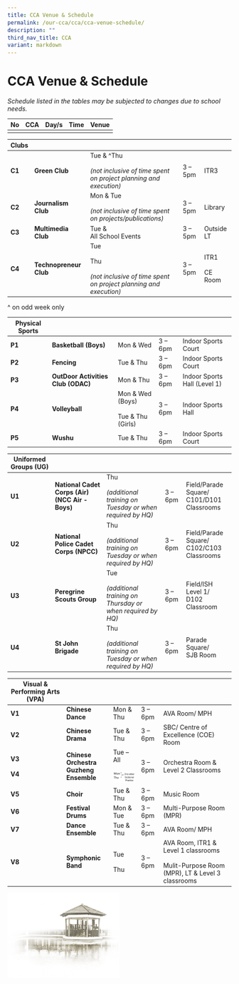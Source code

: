 ```yaml
---
title: CCA Venue & Schedule
permalink: /our-cca/cca/cca-venue-schedule/
description: ""
third_nav_title: CCA
variant: markdown
---
```

# **CCA Venue &amp; Schedule**

*Schedule listed in the tables may be subjected to changes due to school needs.*

| No 	| CCA 	| Day/s 	| Time 	| Venue 	|
|---	|---	|---	|---	|---	|
|  	|  	|  	|  	|  	|

| Clubs 	|  	|  	|  	|  	|
|---	|---	|---	|---	|---	|
| **C1** 	| **Green Club** 	| Tue &amp; ^Thu<br><br>*(not inclusive of time spent on project planning and execution)* 	| 3 – 5pm 	| ITR3 	|
| **C2** 	| **Journalism Club** 	| Mon &amp; Tue<br><br>*(not inclusive of time spent on projects/publications)* 	| 3 – 5pm 	| Library 	|
| **C3** 	| **Multimedia Club** 	| Tue &amp;<br>All School Events 	| 3 – 5pm 	| Outside LT 	|
| **C4** 	| **Technopreneur Club** 	| Tue<br><br>Thu<br><br>*(not inclusive of time spent on project planning and execution)* 	| 3 – 5pm 	| ITR1<br><br>CE Room  	|

^ on odd week only

| Physical Sports 	|  	|  	|  	|  	|
|---	|---	|---	|---	|---	|
| **P1** 	| **Basketball (Boys)** 	| Mon &amp; Wed 	| 3 – 6pm 	| Indoor Sports Court 	|
| **P2** 	| **Fencing** 	| Tue &amp; Thu 	| 3 – 6pm 	| Indoor Sports Court 	|
| **P3** 	| **OutDoor Activities Club (ODAC)** 	| Mon &amp; Thu 	| 3 – 6pm 	| Indoor Sports Hall (Level 1) 	|
| **P4** 	| **Volleyball** 	| Mon &amp; Wed (Boys)<br><br>Tue &amp; Thu (Girls) 	| 3 – 6pm 	| Indoor Sports Hall 	|
| **P5** 	| **Wushu** 	| Tue &amp; Thu 	| 3 – 6pm 	| Indoor Sports Court 	|

| Uniformed Groups (UG) 	|  	|  	|  	|  	|
|---	|---	|---	|---	|---	|
| **U1** 	| **National Cadet Corps (Air) (NCC Air - Boys)** 	| Thu<br><br>*(additional training on Tuesday or when required by HQ)* 	| 3 – 6pm 	| Field/Parade Square/<br>C101/D101 Classrooms 	|
| **U2** 	| **National Police Cadet Corps (NPCC)** 	| Thu<br><br>*(additional training on Tuesday or when required by HQ)*  	| 3 – 6pm 	| Field/Parade Square/<br>C102/C103 Classrooms 	|
| **U3** 	| **Peregrine Scouts Group** 	| Tue<br><br>*(additional training on Thursday or when required by HQ)*  	| 3 – 6pm 	| Field/ISH Level 1/<br>D102 Classroom 	|
| **U4** 	| **St John Brigade** 	| Thu<br><br>*(additional training on Tuesday or when required by HQ)* 	| 3 – 6pm 	| Parade Square/<br>SJB Room 	|


| Visual &amp; Performing Arts (VPA) 	|  	|  	|  	|  	|
|---	|---	|---	|---	|---	|
| **V1** 	| **Chinese Dance** 	| Mon &amp; Thu | 3 – 6pm 	| AVA Room/ MPH<br>  	|
| **V2** 	| **Chinese Drama** 	| Tue &amp; Thu 	| 3 – 6pm 	| SBC/ Centre of Excellence (COE) Room 	|
| **V3<br><br>V4** 	| **Chinese Orchestra<br>Guzheng Ensemble** 	| Tue – All<br><br> ![](/images/download.png) | 3 – 6pm 	| Orchestra Room &amp;<br>Level 2 Classrooms 	|
| **V5** 	| **Choir** 	| Tue &amp; Thu 	| 3 – 6pm 	| Music Room 	|
| **V6** 	| **Festival Drums** 	| Mon &amp; Tue 	| 3 – 6pm 	|Multi-Purpose Room (MPR) 	|
| **V7** 	| **Dance Ensemble** 	| Tue &amp; Thu 	| 3 – 6pm 	| AVA Room/ MPH 	|
| **V8** 	| **Symphonic Band** 	| Tue<br><br>Thu 	| 3 – 6pm	| AVA Room, ITR1 &amp; Level 1 classrooms<br> <br>Mulit-Purpose Room (MPR), LT &amp; Level 3 classrooms 	|

<img src="/images/pavilion.png" style="width:50%">